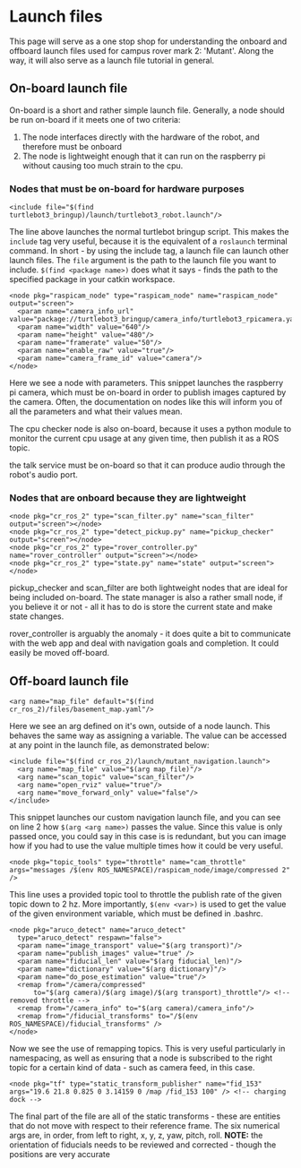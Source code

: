# Launch files
This page will serve as a one stop shop for understanding the onboard and offboard launch files used for campus rover mark 2: 'Mutant'. Along the way, it will also serve as a launch file tutorial in general.

## On-board launch file
On-board is a short and rather simple launch file. Generally, a node should be run on-board if it meets one of two criteria:

1. The node interfaces directly with the hardware of the robot, and therefore must be onboard
2. The node is lightweight enough that it can run on the raspberry pi without causing too much strain to the cpu.

### Nodes that must be on-board for hardware purposes
```
<include file="$(find turtlebot3_bringup)/launch/turtlebot3_robot.launch"/>
```
The line above launches the normal turtlebot bringup script. This makes the `include` tag very useful, because it is the equivalent of a `roslaunch` terminal command. In short - by using the include tag, a launch file can launch other launch files.
The `file` argument is the path to the launch file you want to include. `$(find <package name>)` does what it says - finds the path to the specified package in your catkin workspace.

```
<node pkg="raspicam_node" type="raspicam_node" name="raspicam_node" output="screen">
  <param name="camera_info_url" value="package://turtlebot3_bringup/camera_info/turtlebot3_rpicamera.yaml"/>
  <param name="width" value="640"/>
  <param name="height" value="480"/>
  <param name="framerate" value="50"/>
  <param name="enable_raw" value="true"/>
  <param name="camera_frame_id" value="camera"/>
</node>
```
Here we see a node with parameters. This snippet launches the raspberry pi camera, which must be on-board in order to publish images captured by the camera. Often, the documentation on nodes like this will inform you of all the parameters and what their values mean.

The cpu checker node is also on-board, because it uses a python module to monitor the current cpu usage at any given time, then publish it as a ROS topic.

the talk service must be on-board so that it can produce audio through the robot's audio port.
### Nodes that are onboard because they are lightweight
```
<node pkg="cr_ros_2" type="scan_filter.py" name="scan_filter" output="screen"></node>
<node pkg="cr_ros_2" type="detect_pickup.py" name="pickup_checker" output="screen"></node>
<node pkg="cr_ros_2" type="rover_controller.py" name="rover_controller" output="screen"></node>
<node pkg="cr_ros_2" type="state.py" name="state" output="screen"></node>
```

pickup_checker and scan_filter are both lightweight nodes that are ideal for being included on-board.
The state manager is also a rather small node, if you believe it or not - all it has to do is store the current state and make state changes.

rover_controller is arguably the anomaly - it does quite a bit to communicate with the web app and deal with navigation goals and completion. It could easily be moved off-board.

## Off-board launch file
```
<arg name="map_file" default="$(find cr_ros_2)/files/basement_map.yaml"/>
```
Here we see an arg defined on it's own, outside of a node launch. This behaves the same way as assigning a variable. The value can be accessed at any point in the launch file, as demonstrated below:
```
<include file="$(find cr_ros_2)/launch/mutant_navigation.launch">
  <arg name="map_file" value="$(arg map_file)"/>
  <arg name="scan_topic" value="scan_filter"/>
  <arg name="open_rviz" value="true"/>
  <arg name="move_forward_only" value="false"/>
</include>
```
This snippet launches our custom navigation launch file, and you can see on line 2 how `$(arg <arg name>)` passes the value. Since this value is only passed once, you could say in this case is is redundant, but you can image how if you had to use the value multiple times how it could be very useful.

```
<node pkg="topic_tools" type="throttle" name="cam_throttle" args="messages /$(env ROS_NAMESPACE)/raspicam_node/image/compressed 2" />
```
This line uses a provided topic tool to throttle the publish rate of the given topic down to 2 hz. More importantly, `$(env <var>)` is used to get the value of the given environment variable, which must be defined in .bashrc.

```
<node pkg="aruco_detect" name="aruco_detect"
  type="aruco_detect" respawn="false">
  <param name="image_transport" value="$(arg transport)"/>
  <param name="publish_images" value="true" />
  <param name="fiducial_len" value="$(arg fiducial_len)"/>
  <param name="dictionary" value="$(arg dictionary)"/>
  <param name="do_pose_estimation" value="true"/>
  <remap from="/camera/compressed"
      to="$(arg camera)/$(arg image)/$(arg transport)_throttle"/> <!-- removed throttle -->
  <remap from="/camera_info" to="$(arg camera)/camera_info"/>
  <remap from="/fiducial_transforms" to="/$(env ROS_NAMESPACE)/fiducial_transforms" />
</node>
```
Now we see the use of remapping topics. This is very useful particularly in namespacing, as well as ensuring that a node is subscribed to the right topic for a certain kind of data - such as camera feed, in this case.

```
<node pkg="tf" type="static_transform_publisher" name="fid_153" args="19.6 21.8 0.825 0 3.14159 0 /map /fid_153 100" /> <!-- charging dock -->
```
The final part of the file are all of the static transforms - these are entities that do not move with respect to their reference frame. The six numerical args are, in order, from left to right, x, y, z, yaw, pitch, roll.
**NOTE:** the orientation of fiducials needs to be reviewed and corrected - though the positions are very accurate
